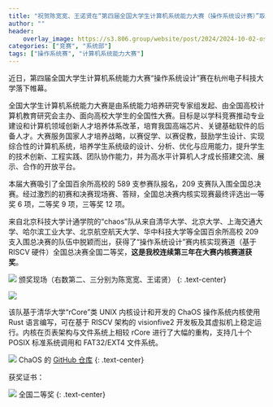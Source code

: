 ```yaml
---
title: "祝贺陈宽宽、王诺贤在“第四届全国大学生计算机系统能力大赛（操作系统设计赛）”取得佳绩"
author: ""
header:
    overlay_image: https://s3.806.group/website/post/2024/2024-10-02-os-competition/header.jpg
categories: ["竞赛", "系统部"]
tags: ["操作系统赛", "计算机系统能力大赛"]
---
```


近日，第四届全国大学生计算机系统能力大赛“操作系统设计”赛在杭州电子科技大学落下帷幕。

全国大学生计算机系统能力大赛是由系统能力培养研究专家组发起、由全国高校计算机教育研究会主办、面向高校大学生的全国性大赛。目标是以学科竞赛推动专业建设和计算机领域创新人才培养体系改革，培育我国高端芯片、关键基础软件的后备人才。大赛服务国家人才培养战略，以赛促学、以赛促教，鼓励学生设计、实现综合性的计算机系统，培养学生系统级的设计、分析、优化与应用能力，提升学生的技术创新、工程实践、团队协作能力，并为高水平计算机人才成长搭建交流、展示、合作的开放平台。

本届大赛吸引了全国百余所高校的 589 支参赛队报名，209 支赛队入围全国总决赛。经过激烈的初赛和决赛现场赛、答辩，全国总决赛内核实现赛最终评选出一等奖 6 项，二等奖 9 项，三等奖 12 项。

来自北京科技大学计通学院的“chaos”队从来自清华大学、北京大学、上海交通大学、哈尔滨工业大学、北京航空航天大学、华中科技大学等全国百余所高校 209 支入围总决赛的队伍中脱颖而出，获得了“操作系统设计”赛内核实现赛道（基于 RISCV 硬件）全国总决赛全国二等奖，**这是我校连续第三年在大赛内核赛道获奖**。

![](https://s3.806.group/website/post/2024/2024-10-02-os-competition/1.jpg)
颁奖现场（右数第二、三分别为陈宽宽、王诺贤）
{: .text-center}

![](https://s3.806.group/website/post/2024/2024-10-02-os-competition/2.jpg)

该队基于清华大学“rCore”类 UNIX 内核设计和开发的 ChaOS 操作系统内核使用 Rust 语言编写，可在基于 RISCV 架构的 visionfive2 开发板及其虚拟机上稳定运行。内核在页表架构与文件系统上相较 rCore 进行了大幅的重构，支持几十个 POSIX 标准系统调用和 FAT32/EXT4 文件系统。

![](https://s3.806.group/website/post/2024/2024-10-02-os-competition/3.jpg)
ChaOS 的 [GitHub 仓库](https://github.com/chaos-kernel/chaos)
{: .text-center}

获奖证书：

![](https://s3.806.group/website/post/2024/2024-10-02-os-competition/certificate.jpg)
全国二等奖
{: .text-center}
